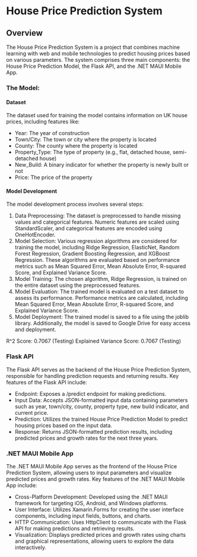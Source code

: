 # House Price Prediction System

## Overview
The House Price Prediction System is a  project that combines machine learning with web and mobile technologies to predict housing prices based on various parameters. The system comprises three main components: the House Price Prediction Model, the Flask API, and the .NET MAUI Mobile App.

### The Model:
#### Dataset
The dataset used for training the model contains information on UK house prices, including features like:
- Year: The year of construction
- Town/City: The town or city where the property is located
- County: The county where the property is located
- Property_Type: The type of property (e.g., flat, detached house, semi-detached house)
- New_Build: A binary indicator for whether the property is newly built or not
- Price: The price of the property

#### Model Development
The model development process involves several steps:
1. Data Preprocessing: The dataset is preprocessed to handle missing values and categorical features. Numeric features are scaled using StandardScaler, and categorical features are encoded using OneHotEncoder.
2. Model Selection: Various regression algorithms are considered for training the model, including Ridge Regression, ElasticNet, Random Forest Regression, Gradient Boosting Regression, and XGBoost Regression. These algorithms are evaluated based on performance metrics such as Mean Squared Error, Mean Absolute Error, R-squared Score, and Explained Variance Score.
3. Model Training: The chosen algorithm, Ridge Regression, is trained on the entire dataset using the preprocessed features.
4. Model Evaluation: The trained model is evaluated on a test dataset to assess its performance. Performance metrics are calculated, including Mean Squared Error, Mean Absolute Error, R-squared Score, and Explained Variance Score.
5. Model Deployment: The trained model is saved to a file using the joblib library. Additionally, the model is saved to Google Drive for easy access and deployment.

R^2 Score: 0.7067 (Testing)
Explained Variance Score: 0.7067 (Testing)

### Flask API
The Flask API serves as the backend of the House Price Prediction System, responsible for handling prediction requests and returning results. Key features of the Flask API include:

- Endpoint: Exposes a /predict endpoint for making predictions.
- Input Data: Accepts JSON-formatted input data containing parameters such as year, town/city, county, property type, new build indicator, and current price.
- Prediction: Utilizes the trained House Price Prediction Model to predict housing prices based on the input data.
- Response: Returns JSON-formatted prediction results, including predicted prices and growth rates for the next three years.

### .NET MAUI Mobile App
The .NET MAUI Mobile App serves as the frontend of the House Price Prediction System, allowing users to input parameters and visualize predicted prices and growth rates. Key features of the .NET MAUI Mobile App include:

- Cross-Platform Development: Developed using the .NET MAUI framework for targeting iOS, Android, and Windows platforms.
- User Interface: Utilizes Xamarin.Forms for creating the user interface components, including input fields, buttons, and charts.
- HTTP Communication: Uses HttpClient to communicate with the Flask API for making predictions and retrieving results.
- Visualization: Displays predicted prices and growth rates using charts and graphical representations, allowing users to explore the data interactively.
